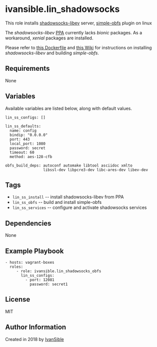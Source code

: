 # ivansible.lin_shadowsocks

This role installs [shadowsocks-libev](https://github.com/shadowsocks/shadowsocks-libev#install-from-repository) server, [simple-obfs](https://github.com/shadowsocks/simple-obfs#intro) plugin on linux

The _shadowsocks-libev_ [PPA](https://launchpad.net/~max-c-lv/+archive/ubuntu/shadowsocks-libev) currently lacks _bionic_ packages. As a workaround, _xenial_ packages are installed.

Please refer to [this Dockerfile](https://hub.docker.com/r/hongkongkiwi/shadowsocks-with-simple-obfs/) and [this Wiki](https://github.com/fconn/ss2ch/wiki/%D0%9D%D0%B0%D1%81%D1%82%D1%80%D0%BE%D0%B9%D0%BA%D0%B0-%D1%81%D0%B5%D1%80%D0%B2%D0%B5%D1%80%D0%B0-%D0%BD%D0%B0-%D0%B1%D0%B0%D0%B7%D0%B5-Ubuntu-16.04) for instructions on installing _shadowsocks-libev_ and building _simple-obfs_.


## Requirements

None


## Variables

Available variables are listed below, along with default values.

    lin_ss_configs: []

    lin_ss_defaults:
      name: config
      bindip: "0.0.0.0"
      port: 443
      local_port: 1080
      password: secret
      timeout: 60
      method: aes-128-cfb

    obfs_build_deps: autoconf automake libtool asciidoc xmlto
                     libssl-dev libpcre3-dev libc-ares-dev libev-dev


## Tags

- `lin_ss_install` -- install shadowsocks-libev from PPA
- `lin_ss_obfs` -- build and install simple-obfs
- `lin_ss_services` -- configure and activate shadowsocks services


## Dependencies

None


## Example Playbook

    - hosts: vagrant-boxes
      roles:
         - role: ivansible.lin_shadowsocks_obfs
           lin_ss_configs:
             - port: 12081
               password: secret1


## License

MIT

## Author Information

Created in 2018 by [IvanSible](https://github.com/ivansible)
